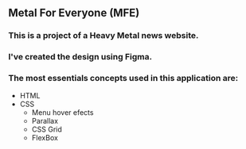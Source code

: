 ## Metal For Everyone (MFE)

### This is a project of a Heavy Metal news website.

### I've created the design using Figma.

### The most essentials concepts used in this application are:

- HTML
- CSS
  - Menu hover efects
  - Parallax
  - CSS Grid
  - FlexBox
